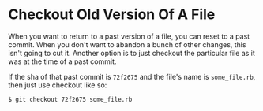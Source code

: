 
# Checkout Old Version Of A File

When you want to return to a past version of a file, you can reset to a past
commit. When you don't want to abandon a bunch of other changes, this isn't
going to cut it. Another option is to just checkout the particular file as
it was at the time of a past commit.

If the sha of that past commit is `72f2675` and the file's name is
`some_file.rb`, then just use checkout like so:

```
$ git checkout 72f2675 some_file.rb
```